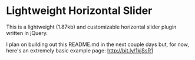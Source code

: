 Lightweight Horizontal Slider
===================

This is a lightweight (1.87kb) and customizable horizontal slider plugin written in jQuery.

I plan on building out this README.md in the next couple days but, for now, here's an extremely basic example page: http://bit.ly/1kjSsR1
